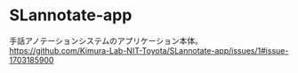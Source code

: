 # SLannotate-app
手話アノテーションシステムのアプリケーション本体。
https://github.com/Kimura-Lab-NIT-Toyota/SLannotate-app/issues/1#issue-1703185900
